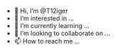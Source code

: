 - 👋 Hi, I’m @T12iger
- 👀 I’m interested in ...
- 🌱 I’m currently learning ...
- 💞️ I’m looking to collaborate on ...
- 📫 How to reach me ...

<!---
T12iger/T12iger is a ✨ special ✨ repository because its `README.md` (this file) appears on your GitHub profile.
You can click the Preview link to take a look at your changes.
--->
